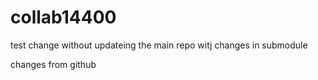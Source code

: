 # collab14400
test 
change without updateing the main repo witj changes in submodule 

  changes from github
